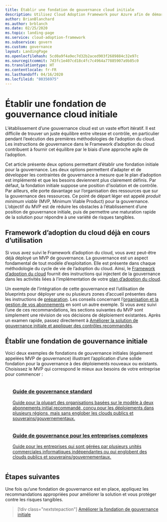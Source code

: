 ```yaml
---
title: Établir une fondation de gouvernance cloud initiale
description: Utilisez Cloud Adoption Framework pour Azure afin de démarrer avec la gouvernance cloud en établissant une fondation de gouvernance cloud initiale.
author: BrianBlanchard
ms.author: brblanch
ms.date: 02/25/2020
ms.topic: landing-page
ms.service: cloud-adoption-framework
ms.subservice: govern
ms.custom: governance
layout: LandingPage
ms.openlocfilehash: 5cd0a9f4a9ec7d32b2aced903f2689884c32e97c
ms.sourcegitcommit: 7d3fc1e407cd18c4fc7c4964a77885907a9b85c0
ms.translationtype: HT
ms.contentlocale: fr-FR
ms.lasthandoff: 04/16/2020
ms.locfileid: "80356975"
---
```

# <a name="establish-an-initial-cloud-governance-foundation"></a>Établir une fondation de gouvernance cloud initiale

L’établissement d’une gouvernance cloud est un vaste effort itératif. Il est difficile de trouver un juste équilibre entre vitesse et contrôle, en particulier pendant l’exécution des premières méthodologies de l’adoption du cloud. Les instructions de gouvernance dans le Framework d’adoption du cloud contribuent à fournir cet équilibre par le biais d’une approche agile de l’adoption.

Cet article présente deux options permettant d’établir une fondation initiale pour la gouvernance. Les deux options permettent d’adapter et de développer les contraintes de gouvernance à mesure que le plan d’adoption est implémenté et que les besoins deviennent plus clairement définis. Par défaut, la fondation initiale suppose une position d’isolation et de contrôle. Par ailleurs, elle porte davantage sur l’organisation des ressources que sur la gouvernance des ressources. Ce point de départ léger est appelé _produit minimum viable_ (MVP, Minimum Viable Product) pour la gouvernance. L’objectif du MVP est de réduire les obstacles à l’établissement d’une position de gouvernance initiale, puis de permettre une maturation rapide de la solution pour répondre à une variété de risques tangibles.

## <a name="already-using-the-cloud-adoption-framework"></a>Framework d’adoption du cloud déjà en cours d’utilisation

Si vous avez suivi le Framework d’adoption du cloud, vous avez peut-être déjà déployé un MVP de gouvernance. La gouvernance est un aspect fondamental de tout modèle d’exploitation. Elle est présente dans chaque méthodologie du cycle de vie de l’adoption du cloud. Ainsi, le [Framework d’adoption du cloud](../index.md) fournit des instructions qui injectent de la gouvernance dans les activités liées à l’implémentation de votre [plan d’adoption du cloud](../plan/index.md).

Un exemple de l’intégration de cette gouvernance est l’utilisation de blueprints pour déployer une ou plusieurs zones d’accueil présentes dans les instructions de [préparation](../ready/index.md). Les conseils concernant l’[organisation et la gestion de vos abonnements](../ready/azure-best-practices/organize-subscriptions.md) en sont un autre exemple. Si vous avez suivi l’une de ces recommandations, les sections suivantes du MVP sont simplement une révision de vos décisions de déploiement existantes. Après un examen rapide, passez directement à [Améliorer la solution de gouvernance initiale et appliquer des contrôles recommandés](./foundation-improvements.md).

## <a name="establish-an-initial-governance-foundation"></a>Établir une fondation de gouvernance initiale

Voici deux exemples de fondations de gouvernance initiales (également appelées MVP de gouvernance) illustrant l’application d’une solide fondation pour la gouvernance à des déploiements nouveaux ou existants. Choisissez le MVP qui correspond le mieux aux besoins de votre entreprise pour commencer :

<!-- markdownlint-disable MD033 -->

<ul class="panelContent cardsZ">
<li style="display: flex; flex-direction: column;">
    <a href="./guides/standard/index.md" style="display: flex; flex-direction: column; flex: 1 0 auto;">
        <div class="cardSize" style="flex: 1 0 auto; display: flex;">
            <div class="cardPadding" style="display: flex;">
                <div class="card">
                    <div class="cardText">
                        <h3>Guide de gouvernance standard</h3>
                        <p>Guide pour la plupart des organisations basées sur le modèle à deux abonnements initial recommandé, conçu pour les déploiements dans plusieurs régions, mais sans englober les clouds publics et souverains/gouvernementaux.</p>
                    </div>
                </div>
            </div>
        </div>
    </a>
</li>
<li style="display: flex; flex-direction: column;">
    <a href="./guides/complex/index.md" style="display: flex; flex-direction: column; flex: 1 0 auto;">
        <div class="cardSize" style="flex: 1 0 auto; display: flex;">
            <div class="cardPadding" style="display: flex;">
                <div class="card">
                    <div class="cardText">
                        <h3>Guide de gouvernance pour les entreprises complexes</h3>
                        <p>Guide pour les entreprises qui sont gérées par plusieurs unités commerciales informatiques indépendantes ou qui englobent des clouds publics et souverains/gouvernementaux.</p>
                    </div>
                </div>
            </div>
        </div>
    </a>
</li>
</ul>
<!-- markdownlint-enable MD033 -->

## <a name="next-steps"></a>Étapes suivantes

Une fois qu’une fondation de gouvernance est en place, appliquez les recommandations appropriées pour améliorer la solution et vous protéger contre les risques tangibles.

> [!div class="nextstepaction"]
> [Améliorer la fondation de gouvernance initiale](./foundation-improvements.md)
